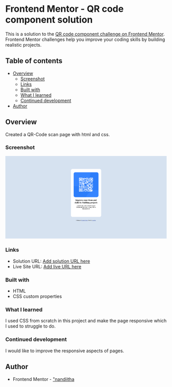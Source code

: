 # Frontend Mentor - QR code component solution

This is a solution to the [QR code component challenge on Frontend Mentor](https://www.frontendmentor.io/challenges/qr-code-component-iux_sIO_H). Frontend Mentor challenges help you improve your coding skills by building realistic projects.

## Table of contents

- [Overview](#overview)
  - [Screenshot](#screenshot)
  - [Links](#links)
  - [Built with](#built-with)
  - [What I learned](#what-i-learned)
  - [Continued development](#continued-development)
- [Author](#author)

## Overview

Created a QR-Code scan page with html and css.

### Screenshot

![](./images/screenshot-qr-code.png)

### Links

- Solution URL: [Add solution URL here]((https://www.frontendmentor.io/solutions/qr-code-page-with-html-and-css-uEGFSsLY18))
- Live Site URL: [Add live URL here](https://nandiitha.github.io/QR-code/)

### Built with

- HTML
- CSS custom properties

### What I learned

I used CSS from scratch in this project and make the page responsive which I used to struggle to do.

### Continued development

I would like to improve the responsive aspects of pages.

## Author

- Frontend Mentor - ["nandiitha](https://www.frontendmentor.io/profile/nandiitha)
